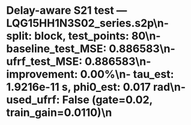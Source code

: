 # Delay-aware S21 test — LQG15HH1N3S02_series.s2p\n- split: block, test_points: 80\n- baseline_test_MSE: 0.886583\n- ufrf_test_MSE: 0.886583\n- improvement: 0.00%\n- tau_est: 1.9216e-11 s, phi0_est: 0.017 rad\n- used_ufrf: False (gate=0.02, train_gain=0.0110)\n